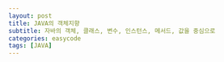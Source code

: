 ```yaml
---
layout: post
title: JAVA의 객체지향
subtitle: 자바의 객체, 클래스, 변수, 인스턴스, 메서드, 값을 중심으로
categories: easycode
tags: [JAVA]
---
```













